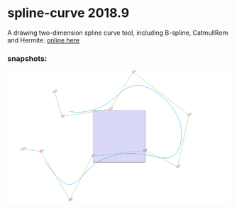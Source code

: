 # spline-curve 2018.9
A drawing two-dimension spline curve tool, including B-spline, CatmullRom and Hermite.
[online here](https://legend-chen.github.io/spline-curve/src/) 

### snapshots:
<img src="b-spline.png" />

